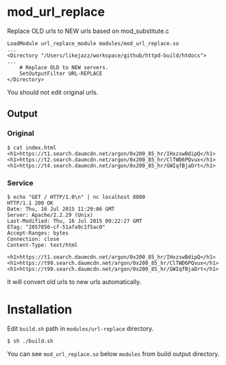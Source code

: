 mod_url_replace
================

Replace OLD urls to NEW urls based on mod_substitute.c

```
LoadModule url_replace_module modules/mod_url_replace.so
...
<Directory "/Users/likejazz/workspace/github/httpd-build/htdocs">
...
    # Replace OLD to NEW servers.
    SetOutputFilter URL-REPLACE
</Directory>
```

You should not edit original urls.

## Output

### Original
```
$ cat index.html
<h1>https://t1.search.daumcdn.net/argon/0x200_85_hr/IHxzswBdipQ</h1>
<h1>https://t2.search.daumcdn.net/argon/0x200_85_hr/ClTWD6PQvux</h1>
<h1>https://t4.search.daumcdn.net/argon/0x200_85_hr/GWIqfBjaDrt</h1>
```

### Service
```
$ echo "GET / HTTP/1.0\n" | nc localhost 8080
HTTP/1.1 200 OK
Date: Thu, 16 Jul 2015 11:29:06 GMT
Server: Apache/2.2.29 (Unix)
Last-Modified: Thu, 16 Jul 2015 09:22:27 GMT
ETag: "2057850-cf-51afa9c1f5ac0"
Accept-Ranges: bytes
Connection: close
Content-Type: text/html

<h1>https://t1.search.daumcdn.net/argon/0x200_85_hr/IHxzswBdipQ</h1>
<h1>https://t99.search.daumcdn.net/argon/0x200_85_hr/ClTWD6PQvux</h1>
<h1>https://t99.search.daumcdn.net/argon/0x200_85_hr/GWIqfBjaDrt</h1>
```

It will convert old urls to new urls automatically.

# Installation

Edit `build.sh` path in `modules/url-replace` directory.

```
$ sh ./build.sh
```

You can see `mod_url_replace.so` below `modules` from build output directory.
